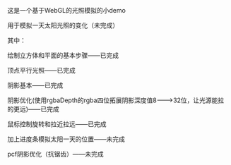 这是一个基于WebGL的光照模拟的小demo

用于模拟一天太阳光照的变化（未完成）

其中：

绘制立方体和平面的基本步骤——已完成

顶点平行光照——已完成

阴影基本——已完成

阴影优化(使用rgbaDepth的rgba四位拓展阴影深度值8--->32位，让光源能拉的更远)——已完成

鼠标控制旋转和拉近拉远——已完成

加上进度条模拟太阳一天的位置——未完成

pcf阴影优化（抗锯齿）——未完成



